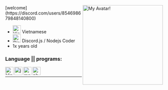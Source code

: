 <img alt="My Avatar!" src="https://github.com/ModelVNN/ModelVNN/assets/86113173/2a053aa9-597d-4b1d-b578-7c2f0489bc6b" align="right" width="256">
[welcome](https://discord.com/users/854698679848140800)
<br>

- <img alt="Vietnam Flag" src="https://i.imgur.com/0Cnezs4.png" width="26px"> Vietnamese
- <img alt="Discord.js" src="https://avatars.githubusercontent.com/u/26492485?s=200&v=4" width="26px"> Discord.js / Nodejs Coder
- 1x years old <br/>

### Language || programs:

<img align="left" alt="Visual Studio Code" width="26px" src="https://i.imgur.com/LwSdAlE.png" />
<img align="left" alt="js" width="26px" src="https://i.imgur.com/3u1wzwE.png" />
<img align="left" alt="mongodb" width="26px" src="https://imgur.com/xN5cFRr.png" /> 
<img align="left" alt="photoshop" width="26px" src="https://i.imgur.com/OC1RcS5.jpg" /> <br />

---

<!-- <details>
<summary><a align ="right">🔎 Statistics </a></summary>

<a>
  <img align="center" src="https://riday-ghstats.vercel.app/api/top-langs/?username=ModelVNN&theme=tokyonight&layout=compact" />
</a>
  <img align="center" src="https://github-readme-stats.vercel.app/api?username=ModelVNN&show_icons=true&theme=onedark" />
</a>
</details> -->

